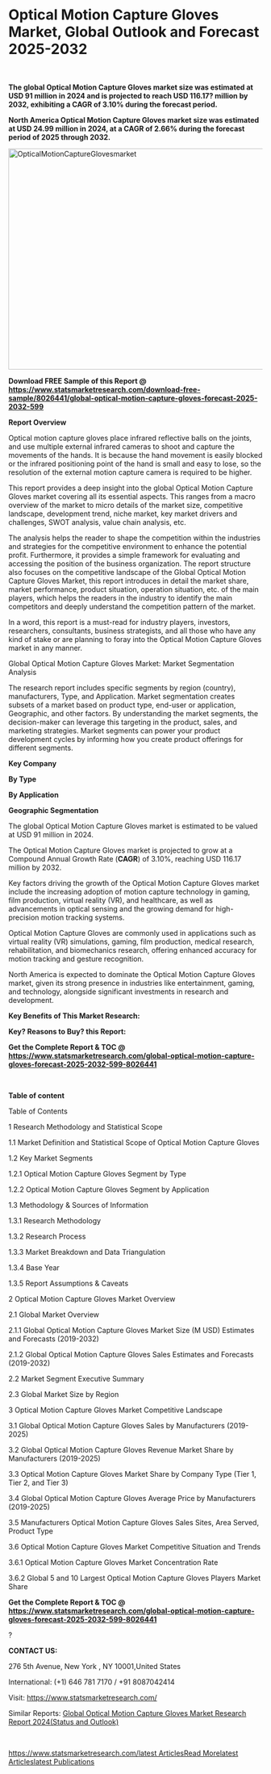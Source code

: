 <h1>Optical Motion Capture Gloves Market, Global Outlook and Forecast 2025-2032</h1><br/><p><strong>The global Optical Motion Capture Gloves market size was estimated at USD 91 million in 2024 and is projected to reach USD 116.17? million by 2032, exhibiting a <strong>CAGR</strong> of 3.10% during the forecast period.</strong></p>
 
 
 
 <p><strong>North America Optical Motion Capture Gloves market size was estimated at USD 24.99 million in 2024, at a <strong>CAGR</strong> of 2.66% during the forecast period of 2025 through 2032.</strong></p>
 
 
 
 <p><img alt="OpticalMotionCaptureGlovesmarket" src="https://www.grandresearchstore.com/assets/report-images/OpticalMotionCaptureGlovesmarket.png" style="width: 730px; height: 438px;" /></p>
 
 
 
 <p><strong>Download FREE Sample of this Report @ <a href="https://www.statsmarketresearch.com/download-free-sample/8026441/global-optical-motion-capture-gloves-forecast-2025-2032-599">https://www.statsmarketresearch.com/download-free-sample/8026441/global-optical-motion-capture-gloves-forecast-2025-2032-599</a></strong></p>
 
 
 
 <p><strong>Report Overview</strong></p>
 
 
 
 <p>Optical motion capture gloves place infrared reflective balls on the joints, and use multiple external infrared cameras to shoot and capture the movements of the hands. It is because the hand movement is easily blocked or the infrared positioning point of the hand is small and easy to lose, so the resolution of the external motion capture camera is required to be higher.</p>
 
 
 
 <p>This report provides a deep insight into the global Optical Motion Capture Gloves market covering all its essential aspects. This ranges from a macro overview of the market to micro details of the market size, competitive landscape, development trend, niche market, key market drivers and challenges, SWOT analysis, value chain analysis, etc.</p>
 
 
 
 <p>The analysis helps the reader to shape the competition within the industries and strategies for the competitive environment to enhance the potential profit. Furthermore, it provides a simple framework for evaluating and accessing the position of the business organization. The report structure also focuses on the competitive landscape of the Global Optical Motion Capture Gloves Market, this report introduces in detail the market share, market performance, product situation, operation situation, etc. of the main players, which helps the readers in the industry to identify the main competitors and deeply understand the competition pattern of the market.</p>
 
 
 
 <p>In a word, this report is a must-read for industry players, investors, researchers, consultants, business strategists, and all those who have any kind of stake or are planning to foray into the Optical Motion Capture Gloves market in any manner.</p>
 
 
 
 <p>Global Optical Motion Capture Gloves Market: Market Segmentation Analysis</p>
 
 
 
 <p>The research report includes specific segments by region (country), manufacturers, Type, and Application. Market segmentation creates subsets of a market based on product type, end-user or application, Geographic, and other factors. By understanding the market segments, the decision-maker can leverage this targeting in the product, sales, and marketing strategies. Market segments can power your product development cycles by informing how you create product offerings for different segments.</p>
 
 
 
 <p><strong>Key Company</strong></p>
 
 
 
 <p><strong>By Type</strong></p>
 
 
 
 <p><strong><strong>By Application</strong></strong></p>
 
 
 
 <p><strong>Geographic Segmentation</strong></p>
 
 
 
 <p>The global Optical Motion Capture Gloves market is estimated to be valued at USD 91 million in 2024.</p>
 
 
 
 <p>The Optical Motion Capture Gloves market is projected to grow at a Compound Annual Growth Rate (<strong>CAGR</strong>) of 3.10%, reaching USD 116.17 million by 2032.</p>
 
 
 
 <p>Key factors driving the growth of the Optical Motion Capture Gloves market include the increasing adoption of motion capture technology in gaming, film production, virtual reality (VR), and healthcare, as well as advancements in optical sensing and the growing demand for high-precision motion tracking systems.</p>
 
 
 
 <p>Optical Motion Capture Gloves are commonly used in applications such as virtual reality (VR) simulations, gaming, film production, medical research, rehabilitation, and biomechanics research, offering enhanced accuracy for motion tracking and gesture recognition.</p>
 
 
 
 <p>North America is expected to dominate the Optical Motion Capture Gloves market, given its strong presence in industries like entertainment, gaming, and technology, alongside significant investments in research and development.</p>
 
 
 
 <p><strong>Key Benefits of This Market Research:</strong></p>
 
 
 
 <p><strong>Key? <strong>Reasons to Buy</strong>? this Report:</strong></p>
 
 
 
 <div><b>Get the Complete Report & TOC @ <a href="https://www.statsmarketresearch.com/global-optical-motion-capture-gloves-forecast-2025-2032-599-8026441">https://www.statsmarketresearch.com/global-optical-motion-capture-gloves-forecast-2025-2032-599-8026441</a></b></div>
 
 
 
 <p><br />
 
 <b>Table of content</b></p>
 
 
 
 <p>Table of Contents<br />
 
 1 Research Methodology and Statistical Scope<br />
 
 1.1 Market Definition and Statistical Scope of Optical Motion Capture Gloves<br />
 
 1.2 Key Market Segments<br />
 
 1.2.1 Optical Motion Capture Gloves Segment by Type<br />
 
 1.2.2 Optical Motion Capture Gloves Segment by Application<br />
 
 1.3 Methodology & Sources of Information<br />
 
 1.3.1 Research Methodology<br />
 
 1.3.2 Research Process<br />
 
 1.3.3 Market Breakdown and Data Triangulation<br />
 
 1.3.4 Base Year<br />
 
 1.3.5 Report Assumptions & Caveats<br />
 
 2 Optical Motion Capture Gloves Market Overview<br />
 
 2.1 Global Market Overview<br />
 
 2.1.1 Global Optical Motion Capture Gloves Market Size (M USD) Estimates and Forecasts (2019-2032)<br />
 
 2.1.2 Global Optical Motion Capture Gloves Sales Estimates and Forecasts (2019-2032)<br />
 
 2.2 Market Segment Executive Summary<br />
 
 2.3 Global Market Size by Region<br />
 
 3 Optical Motion Capture Gloves Market Competitive Landscape<br />
 
 3.1 Global Optical Motion Capture Gloves Sales by Manufacturers (2019-2025)<br />
 
 3.2 Global Optical Motion Capture Gloves Revenue Market Share by Manufacturers (2019-2025)<br />
 
 3.3 Optical Motion Capture Gloves Market Share by Company Type (Tier 1, Tier 2, and Tier 3)<br />
 
 3.4 Global Optical Motion Capture Gloves Average Price by Manufacturers (2019-2025)<br />
 
 3.5 Manufacturers Optical Motion Capture Gloves Sales Sites, Area Served, Product Type<br />
 
 3.6 Optical Motion Capture Gloves Market Competitive Situation and Trends<br />
 
 3.6.1 Optical Motion Capture Gloves Market Concentration Rate<br />
 
 3.6.2 Global 5 and 10 Largest Optical Motion Capture Gloves Players Market Share</p>
 
 
 
 <div><b>Get the Complete Report & TOC @ <a href="https://www.statsmarketresearch.com/global-optical-motion-capture-gloves-forecast-2025-2032-599-8026441">https://www.statsmarketresearch.com/global-optical-motion-capture-gloves-forecast-2025-2032-599-8026441</a></b></div>
 
 
 
 <p>? </p>
 
 
 
 <p><b>CONTACT US:</b><br />
 
 276 5th Avenue, New York , NY 10001,United States<br />
 
 International: (+1) 646 781 7170 / +91 8087042414<br />
 
 Visit: <a href="https://www.statsmarketresearch.com/">https://www.statsmarketresearch.com/</a><br />
 
 Similar Reports: <a href="https://www.statsmarketresearch.com/global-optical-motion-capture-gloves-forecast-2025-2032-599-8026441">Global Optical Motion Capture Gloves Market Research Report 2024(Status and Outlook)</a><br />
 
 <br />
 
 <a href="https://gyeongbokgung.com">https://www.statsmarketresearch.com/</a><a href="https://hallyeomaritime.com">latest Articles</a><a href="https://jingwansa.com">Read More</a><a href="https://nguoiviet.jp/">latest Articles</a><a href="https://www.intelmarketresearch.com/">latest Publications</a></p>